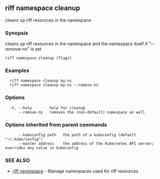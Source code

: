 ## riff namespace cleanup

cleans up riff resources in the namespace

### Synopsis

cleans up riff resources in the namespace and the namespace itself if "--remove-ns" is set

```
riff namespace cleanup [flags]
```

### Examples

```
  riff namespace cleanup my-ns
  riff namespace cleanup my-ns --remove-ns
```

### Options

```
  -h, --help        help for cleanup
      --remove-ns   removes the (non-default) namespace as well
```

### Options inherited from parent commands

```
      --kubeconfig path   the path of a kubeconfig (default "~/.kube/config")
      --master address    the address of the Kubernetes API server; overrides any value in kubeconfig
```

### SEE ALSO

* [riff namespace](riff_namespace.md)	 - Manage namespaces used for riff resources

